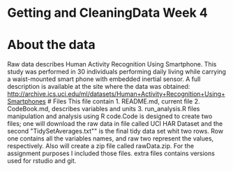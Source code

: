 # Getting and CleaningData Week 4

# About the data

Raw data describes Human Activity Recognition Using Smartphone. This study was performed in 30 individuals performing daily living while carrying a waist-mounted smart phone with embedded inertial sensor. A full description is available at the site where the data was obtained: <http://archive.ics.uci.edu/ml/datasets/Human+Activity+Recognition+Using+Smartphones> \# Files This file contain 1. README.md, current file 2. CodeBook.md, describes variables and units 3. run_analysis.R files manipulation and analysis using R code.Code is designed to create two files; one will download the raw data in file called UCI HAR Dataset and the second "TidySetAverages.txt"" is the final tidy data set whit two rows. Row one contains all the variables names, and raw two represent the values, respectively. Also will create a zip file called rawData.zip. For the assignment purposes I included those files. extra files contains versions used for rstudio and git.
